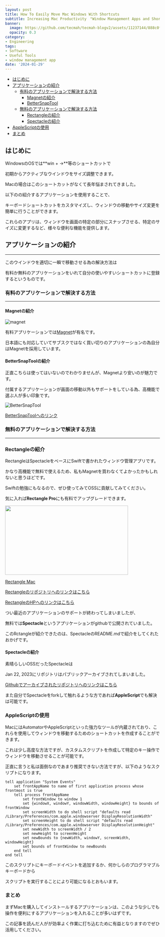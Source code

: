 ```yaml
---
layout: post
title: How To Easily Move Mac Windows With Shortcuts
subtitle: Increasing Mac Productivity　"Window Management Apps and Shortcuts"
banner:
  image: https://github.com/tecmah/tecmah-blogv2/assets/11237144/888c0f7d-d7a4-4367-b728-6c66f182a5ad
  opacity: 0.3
category:
- Engineering
tags:
- Software
- Useful Tools
- window management app
date: '2024-01-29'
---
```

- [はじめに](#はじめに)
- [アプリケーションの紹介](#アプリケーションの紹介)
  - [有料のアプリケーションで解決する方法](#有料のアプリケーションで解決する方法)
    - [Magnetの紹介](#magnetの紹介)
    - [BetterSnapTool](#bettersnaptool)
  - [無料のアプリケーションで解決する方法](#無料のアプリケーションで解決する方法)
    - [Rectangleの紹介](#rectangleの紹介)
    - [Spectacleの紹介](#spectacleの紹介)
- [AppleScriptの使用](#applescriptの使用)
- [まとめ](#まとめ)

## はじめに

WindowsのOSでは**win + →**等のショートカットで

初期からアクティブなウインドウをサイズ調整できます。

Macの場合はこのショートカットがなくて長年悩まされてきました。

以下のの紹介するアプリケーションを使用することで、

キーボードショートカットをカスタマイズし、ウィンドウの移動やサイズ変更を簡単に行うことができます。

これらのアプリは、ウィンドウを画面の特定の部分にスナップさせる、特定のサイズに変更するなど、様々な便利な機能を提供します。

## アプリケーションの紹介

---

このウインドウを適切に一瞬で移動させる為の解決方法は

有料か無料のアプリケーションをいれて自分の使いやすいショートカットに登録するというものです。

### 有料のアプリケーションで解決する方法

---

#### Magnetの紹介

![magnet](https://is1-ssl.mzstatic.com/image/thumb/PurpleSource112/v4/54/cf/a1/54cfa113-85ec-0bb7-29d5-c314a183a7b8/6d503693-fe36-40bd-b374-3afaf1bd8aac_MGNT_store_2_8_0_GM_01_JP.png/313x0w.webp)

有料アプリケーションでは[Magnet](https://apps.apple.com/jp/app/magnet-%E3%83%9E%E3%82%B0%E3%83%8D%E3%83%83%E3%83%88/id441258766?mt=12)が有名です。

日本語にも対応していてサブスクではなく買い切りのアプリケーションの為自分はMagnetを採用しています。

#### BetterSnapToolの紹介

正直こちらは使ってはいないのでわかりませんが、Magnetより安いのが魅力です。

付属するアプリケーションが画面の移動以外もサポートをしている為、高機能で選ぶ人が多い印象です。

![BetterSnapTool](https://is1-ssl.mzstatic.com/image/thumb/Purple118/v4/4b/b9/fa/4bb9fa79-bf61-c591-e4c0-d4b93408b332/pr_source.jpg/313x0w.webp)

[BetterSnapToolへのリンク](https://apps.apple.com/jp/app/bettersnaptool/id417375580?mt=12)

### 無料のアプリケーションで解決する方法

---

### Rectangleの紹介

RectangleはSpectacleをベースにSwiftで書かれたウィンドウ管理アプリです。

かなり高機能で無料で使えるため、私もMagnetを買わなくてよかったかもしれないと思うほどです。

Swiftの勉強にもなるので、ぜひ使ってみてOSSに貢献してみてください。

気に入れば**Rectangle Pro**にも有料でアップグレードできます。

<p><a href="https://rectangleapp.com?wvideo=ujke3wuva9"><img src="https://embed-ssl.wistia.com/deliveries/2a6e684731e1b623f5d6926dabce9125.jpg?image_play_button_size=2x&amp;image_crop_resized=960x540&amp;image_play_button=1&amp;image_play_button_color=174bd2e0" width="400" height="225" style="width: 400px; height: 225px;"></a></p><p><a href="https://rectangleapp.com?wvideo=ujke3wuva9">Rectangle Mac</a></p>

[Rectangleのリポジトリへのリンクはこちら](https://github.com/rxhanson/Rectangle)

[RectangleのHPへのリンクはこちら](https://rectangleapp.com/)


つい最近のアプリケーションのサポートが終わってしまいましたが、

無料では**Spectacle**というアプリケーションがgithubで公開されていました。

このRctangleが紹介できたのは、SpectacleのREADME.mdで紹介をしてくれたおかげです。

#### Spectacleの紹介

素晴らしいOSSだったSpectacleは

Jan 22, 2023にリポジトリはパブリックアーカイブされてしまいました。

[Githubでアーカイブされたリポジトリへのリンクはこちら](https://github.com/eczarny/spectacle)



また自分でSpectacleをforkして触れるような方であれば**AppleScript**でも解決は可能です。

### AppleScriptの使用

MacにはAutomatorやAppleScriptといった強力なツールが内蔵されており、これらを使用してウィンドウを移動するためのショートカットを作成することができます。

これは少し高度な方法ですが、カスタムスクリプトを作成して特定のキー操作でウィンドウを移動させることが可能です。

正直に言うと私は面倒なのであまり推奨できない方法ですが、以下のようなスクリプトになります。

```:AppleScript
tell application "System Events"
    set frontAppName to name of first application process whose frontmost is true
    tell process frontAppName
        set frontWindow to window 1
        set {windowX, windowY, windowWidth, windowHeight} to bounds of frontWindow
        set screenWidth to do shell script "defaults read /Library/Preferences/com.apple.windowserver DisplayResolutionWidth"
        set screenHeight to do shell script "defaults read /Library/Preferences/com.apple.windowserver DisplayResolutionHeight"
        set newWidth to screenWidth / 2
        set newHeight to screenHeight
        set newBounds to {newWidth, windowY, screenWidth, windowHeight}
        set bounds of frontWindow to newBounds
    end tell
end tell

```

このスクリプトにキーボードイベントを追加するか、何かしらのプログラマブルキーボードから

スクリプトを実行することにより可能になるとおもいます。

### まとめ

まずMacを購入してインストールするアプリケーションは、このような少しでも操作を便利にするアプリケーションを入れることが多いはずです。

この記事を読んだ人がが効率よく作業に打ち込むために有益となりますのでぜひ活用してください。
